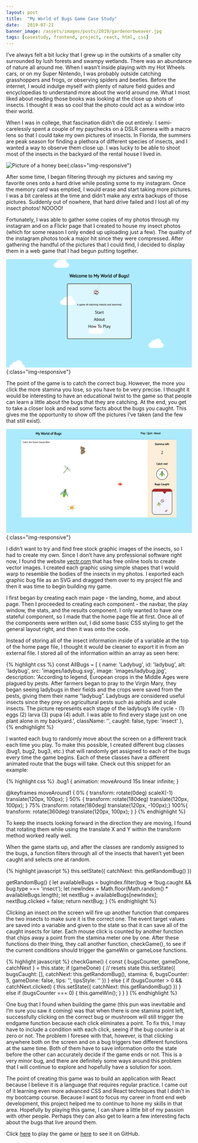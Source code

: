 ```yaml
---
layout: post
title:  "My World of Bugs Game Case Study"
date:   2019-07-21
banner_image: /assets/images/posts/2019/gardenorbweaver.jpg
tags: [casestudy, frontend, project, react, html, css]
---
```


I’ve always felt a bit lucky that I grew up in the outskirts of a smaller city surrounded by lush forests and swampy wetlands. There was an abundance of nature all around me. When I wasn’t inside playing with my Hot Wheels cars, or on my Super Nintendo, I was probably outside catching grasshoppers and frogs, or observing spiders and beetles.<!--more-->  Before the internet, I would indulge myself with plenty of nature field guides and encyclopedias to understand more about the world around me. What I most liked about reading those books was looking at the close up shots of insects. I thought it was so cool that the photo could act as a window into their world. 

When I was in college, that fascination didn’t die out entirely. I semi-carelessly spent a couple of my paychecks on a DSLR camera with a macro lens so that I could take my own pictures of insects. In Florida, the summers are peak season for finding a plethora of different species of insects, and I wanted a way to observe them close up. I was lucky to be able to shoot most of the insects in the backyard of the rental house I lived in. 

![Picture of a honey bee](./assets/images/posts/2019/bee.jpg){:class="img-responsive"}

After some time, I began filtering through my pictures and saving my favorite ones onto a hard drive while posting some to my instagram. Once the memory card was emptied, I would erase and start taking more pictures. I was a bit careless at the time and didn’t make any extra backups of those pictures. Suddenly out of nowhere, that hard drive failed and I lost all of my insect photos! NOOOO!

Fortunately, I was able to gather some copies of my photos through my instagram and on a Flickr page that I created to house my insect photos (which for some reason I only ended up uploading just a few). The quality of the instagram photos took a major hit since they were compressed. After gathering the handful of the pictures that I could find, I decided to display them in a web game that I had begun putting together. 

![screenshot of a My World of Bugs landing page](./assets/images/posts/2019/myworldofbugs1.png){:class="img-responsive"}

The point of the game is to catch the correct bug. However, the more you click the more stamina you lose, so you have to be very precise. I thought it would be interesting to have an educational twist to the game so that people can learn a little about the bugs that they are catching. At the end, you get to take a closer look and read some facts about the bugs you caught. This gives me the opportunity to show off the pictures I’ve taken (and the few that still exist).

![screenshot of a My World of Bugs home page](./assets/images/posts/2019/myworldofbugs2.png){:class="img-responsive"}

I didn’t want to try and find free stock graphic images of the insects, so I had to create my own. Since I don’t have any professional software right now, I found the website [vectr.com](https://vectr.com/) that has free online tools to create vector images. I created each graphic using simple shapes that I would warp to resemble the bodies of the insects in my photos. I exported each graphic bug file as an SVG and dragged them over to my project file and then it was time to begin building my game.

I first began by creating each main page - the landing, home, and about page. Then I proceeded to creating each component - the navbar, the play window, the stats, and the results component. I only wanted to have one stateful component, so I made that the home page file at first. Once all of the components were written out, I did some basic CSS styling to get the general layout right, and then it was onto the code.

Instead of storing all of the insect information inside of a variable at the top of the home page file, I thought it would be cleaner to export it in from an external file. I stored all of the information within an array as seen here:

{% highlight css %}
const AllBugs = [
  {
  name: 'Ladybug',
  id: 'ladybug',
  alt: 'ladybug',
  src: 'images/ladybug.svg',
  image: 'images/ladybug.jpg',
  description: 'According to legend, European crops in the Middle Ages were plagued by pests. After farmers began to pray to the Virgin Mary, they began seeing ladybugs in their fields and the crops were saved from the pests, giving them their name “ladybug”. Ladybugs are considered useful insects since they prey on agricultural pests such as aphids and scale insects. The picture represents each stage of the ladybug’s life cycle - (1) eggs (2) larva (3) pupa (4) adult. I was able to find every stage just on one plant alone in my backyard.',
  className: '',
  caught: false,
  type: 'insect'
},
{% endhighlight %}


I wanted each bug to randomly move about the screen on a different track each time you play. To make this possible, I created different bug classes (bug1, bug2, bug3, etc.) that will randomly get assigned to each of the bugs every time the game begins. Each of these classes have a different animated route that the bugs will take. Check out this snippet for an example:

{% highlight css %}
.bug1 {
  animation: moveAround 15s linear infinite;
}

@keyframes moveAround1 {
  0% { 	transform: rotate(0deg) scaleX(-1) translate(120px, 100px); }
  50% {  transform: rotate(180deg) translate(120px, 100px); }
  75% {transform: rotate(180deg) translate(120px, -100px);}
  100%{ transform: rotate(360deg) translate(120px, 100px); }
}
{% endhighlight %}

To keep the insects looking forward in the direction they are moving, I found that rotating them while using the translate X and Y within the transform method worked really well.

When the game starts up, and after the classes are randomly assigned to the bugs, a function filters through all of the insects that haven’t yet been caught and selects one at random. 

{% highlight javascript %}
  this.setState({
    catchNext: this.getRandomBug()
  })

  getRandomBug() {
    let availableBugs = bugIndex.filter(bug => !bug.caught && bug.type === 'insect');
    let newIndex = Math.floor(Math.random() * availableBugs.length);
    let nextBug = availableBugs[newIndex];
    nextBug.clicked = false;
    return nextBug;
  }
{% endhighlight %}

Clicking an insect on the screen will fire up another function that compares the two insects to make sure it is the correct one. The event target values are saved into a variable and given to the state so that it can save all of the caught insects for later. Each mouse click is counted by another function that chips away a point from the stamina meter one by one. After these functions do their thing, they call another function, checkGame(), to see if the current conditions should trigger the gameWin or gameLose functions. 

{% highlight javascript %}
  checkGame() {
    const { bugsCounter, gameDone, catchNext } = this.state;
    if (gameDone) {
      // resets state
      this.setState({
        bugsCaught: [],
        catchNext: this.getRandomBug(),
        stamina: 6,
        bugsCounter: 5,
        gameDone: false,
        tips: '',
        tipsStyle: ''
      })
    } else {
      if (bugsCounter > 0 && catchNext.clicked) {
        this.setState({
          catchNext: this.getRandomBug()
        })
      }
      else if (bugsCounter === 0) {
        this.gameWin();
      }
    }
  }
  {% endhighlight %}

One bug that I found when building the game (this pun was inevitable and I’m sure you saw it coming) was that when there is one stamina point left, successfully clicking on the correct bug or mushroom will still trigger the endgame function because each click eliminates a point. To fix this, I may have to include a condition with each click, seeing if the bug counter is at zero or not. The problem I foresee with that, however, is that clicking anywhere both on the screen and on a bug triggers two different functions at the same time. Both of them have to save information onto the state before the other can accurately decide if the game ends or not. This is a very minor bug, and there are definitely some ways around this problem that I will continue to explore and hopefully have a solution for soon. 

The point of creating this game was to build an application with React because I believe it is a language that requires regular practice. I came out of it learning even more advanced CSS and React techniques that I didn’t in my bootcamp course. Because I want to focus my career in front end web development, this project helped me to continue to hone my skills in that area. Hopefully by playing this game, I can share a little bit of my passion with other people. Perhaps they can also get to learn a few interesting facts about the bugs that live around them.

Click [here](https://myworldofbugs.herokuapp.com/) to play the game or [here](https://github.com/smiley-coyote/myworldofbugs) to see 
it on GitHub.